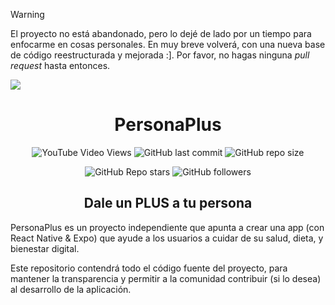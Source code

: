 > [!WARNING]
> El proyecto no está abandonado, pero lo dejé de lado por un tiempo para enfocarme en cosas personales. En muy breve volverá, con una nueva base de código reestructurada y mejorada :]. Por favor, no hagas ninguna <i>pull request</i> hasta entonces.

<img src="https://personaplus.vercel.app/banner.png">
<h1 align="center">PersonaPlus</h1>
<div align="center">
  
![YouTube Video Views](https://img.shields.io/youtube/views/p1K5YXo8CAE?style=for-the-badge&logo=youtube)
![GitHub last commit](https://img.shields.io/github/last-commit/ZakaHaceCosas/personaplus?style=for-the-badge&logo=github)
![GitHub repo size](https://img.shields.io/github/repo-size/ZakaHaceCosas/personaplus?style=for-the-badge&logo=github)
<!--![Lines of code](https://img.shields.io/tokei/lines/github/ZakaHaceCosas/personaplus?style=for-the-badge&logo=visualstudiocode)-->
![GitHub Repo stars](https://img.shields.io/github/stars/ZakaHaceCosas/personaplus?style=for-the-badge&logo=github)
![GitHub followers](https://img.shields.io/github/followers/ZakaHaceCosas?style=for-the-badge&logo=github)
</div>
<h2 align="center">Dale un PLUS a tu persona</h2>

PersonaPlus es un proyecto independiente que apunta a crear una app (con React Native & Expo) que ayude a los usuarios a cuidar de su salud, dieta, y bienestar digital.

Este repositorio contendrá todo el código fuente del proyecto, para mantener la transparencia y permitir a la comunidad contribuir (si lo desea) al desarrollo de la aplicación.
